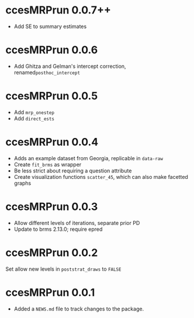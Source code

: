 # ccesMRPrun 0.0.7++

* Add SE to summary estimates

# ccesMRPrun 0.0.6

* Add Ghitza and Gelman's intercept correction, renamed`posthoc_intercept`

# ccesMRPrun 0.0.5

* Add `mrp_onestep`
* Add `direct_ests`

# ccesMRPrun 0.0.4


* Adds an example dataset from Georgia, replicable in `data-raw`
* Create `fit_brms` as wrapper
* Be less strict about requiring a question attribute
* Create visualization functions `scatter_45`, which can also make facetted graphs

# ccesMRPrun 0.0.3

* Allow different levels of iterations, separate prior PD
* Update to brms 2.13.0; require epred


# ccesMRPrun 0.0.2

Set allow new levels in `poststrat_draws` to `FALSE`

# ccesMRPrun 0.0.1

* Added a `NEWS.md` file to track changes to the package.

